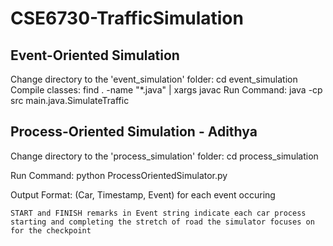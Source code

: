 # CSE6730-TrafficSimulation

## Event-Oriented Simulation
Change directory to the 'event_simulation' folder: cd event_simulation
Compile classes: find . -name "*.java" | xargs javac
Run Command: java -cp src main.java.SimulateTraffic


## Process-Oriented Simulation - Adithya

Change directory to the 'process_simulation' folder: cd process_simulation

Run Command: python ProcessOrientedSimulator.py

Output Format: (Car, Timestamp, Event) for each event occuring

    START and FINISH remarks in Event string indicate each car process starting and completing the stretch of road the simulator focuses on for the checkpoint
